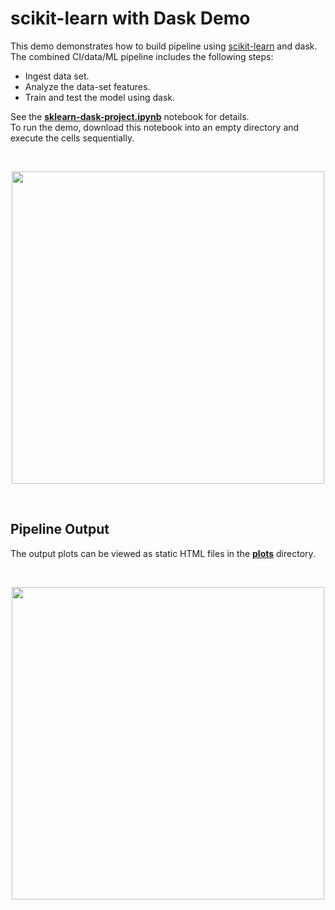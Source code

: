 # scikit-learn with Dask Demo

This demo demonstrates how to build pipeline using [scikit-learn](https://scikit-learn.org) and dask.
The combined CI/data/ML pipeline includes the following steps:

- Ingest data set.
- Analyze the data-set features.
- Train and test the model using dask.

See the [**sklearn-dask-project.ipynb**](./sklearn-project.ipynb) notebook for details.
<br/>
To run the demo, download this notebook into an empty directory and execute the cells sequentially.

<br><p align="center"><img src="/Idan707/demos/blob/master/docs/trees.png" width="500"/></p><br>

<a id="pipeline-output"></a>
## Pipeline Output

The output plots can be viewed as static HTML files in the [**plots**](./plots) directory.

<br><p align="center"><img src="/Idan707/demos/blob/master/docs/skpipe.png" width="500"/></p><br>

